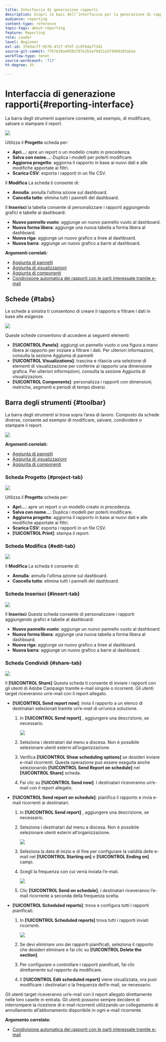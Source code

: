 ```yaml
---
title: Interfaccia di generazione rapporti
description: Scopri le basi dell’interfaccia per la generazione di rapporti dinamici e come navigare tra le diverse schede e menu.
audience: reporting
content-type: reference
topic-tags: about-reporting
feature: Reporting
role: Leader
level: Beginner
exl-id: 37e9acff-9576-472f-9fdf-2c0f6da773d1
source-git-commit: 7767b39a48502f97e2b3af9d21a3f49b9283ab2e
workflow-type: tm+mt
source-wordcount: '717'
ht-degree: 3%

---
```


# Interfaccia di generazione rapporti{#reporting-interface}

La barra degli strumenti superiore consente, ad esempio, di modificare, salvare o stampare il report.

![](assets/dynamic_report_toolbar.png)

Utilizza il **Progetto** scheda per:

* **Apri...**: apre un report o un modello creato in precedenza.
* **Salva con nome...**: Duplica i modelli per poterli modificare.
* **Aggiorna progetto**: aggiorna il rapporto in base ai nuovi dati e alle modifiche apportate ai filtri.
* **Scarica CSV**: esporta i rapporti in un file CSV.

Il **Modifica** La scheda ti consente di:

* **Annulla**: annulla l’ultima azione sul dashboard.
* **Cancella tutto**: elimina tutti i pannelli del dashboard.

Il **Inserisci** la tabella consente di personalizzare i rapporti aggiungendo grafici e tabelle al dashboard:

* **Nuovo pannello vuoto**: aggiunge un nuovo pannello vuoto al dashboard.
* **Nuova forma libera**: aggiunge una nuova tabella a forma libera al dashboard.
* **Nuova riga**: aggiunge un nuovo grafico a linee al dashboard.
* **Nuova barra**: aggiunge un nuovo grafico a barre al dashboard.

**Argomenti correlati:**

* [Aggiunta di pannelli](../../reporting/using/adding-panels.md)
* [Aggiunta di visualizzazioni](../../reporting/using/adding-visualizations.md)
* [Aggiunta di componenti](../../reporting/using/adding-components.md)
* [Condivisione automatica dei rapporti con le parti interessate tramite e-mail](https://helpx.adobe.com/campaign/kb/simplify-campaign-management.html#Reportandshareinsightswithallstakeholders)

## Schede {#tabs}

Le schede a sinistra ti consentono di creare il rapporto e filtrare i dati in base alle esigenze.

![](assets/dynamic_report_interface.png)

Queste schede consentono di accedere ai seguenti elementi:

* **[!UICONTROL Panels]**: aggiungi un pannello vuoto o una figura a mano libera al rapporto per iniziare a filtrare i dati. Per ulteriori informazioni, consulta la sezione Aggiunta di pannelli
* **[!UICONTROL Visualizations]**: trascina e rilascia una selezione di elementi di visualizzazione per conferire al rapporto una dimensione grafica. Per ulteriori informazioni, consulta la sezione Aggiunta di visualizzazioni.
* **[!UICONTROL Components]**: personalizza i rapporti con dimensioni, metriche, segmenti e periodi di tempo diversi.

## Barra degli strumenti {#toolbar}

La barra degli strumenti si trova sopra l’area di lavoro. Composto da schede diverse, consente ad esempio di modificare, salvare, condividere o stampare il report.

![](assets/dynamic_report_toolbar.png)

**Argomenti correlati:**

* [Aggiunta di pannelli](../../reporting/using/adding-panels.md)
* [Aggiunta di visualizzazioni](../../reporting/using/adding-visualizations.md)
* [Aggiunta di componenti](../../reporting/using/adding-components.md)

### Scheda Progetto {#project-tab}

![](assets/tab_project.png)

Utilizza il **Progetto** scheda per:

* **Apri...**: apre un report o un modello creato in precedenza.
* **Salva con nome...**: Duplica i modelli per poterli modificare.
* **Aggiorna progetto**: aggiorna il rapporto in base ai nuovi dati e alle modifiche apportate ai filtri.
* **Scarica CSV**: esporta i rapporti in un file CSV.
* **[!UICONTROL Print]**: stampa il report.

### Scheda Modifica {#edit-tab}

![](assets/tab_edit.png)

Il **Modifica** La scheda ti consente di:

* **Annulla**: annulla l’ultima azione sul dashboard.
* **Cancella tutto**: elimina tutti i pannelli del dashboard.

### Scheda Inserisci {#insert-tab}

![](assets/tab_insert.png)

Il **Inserisci** Questa scheda consente di personalizzare i rapporti aggiungendo grafici e tabelle al dashboard:

* **Nuovo pannello vuoto**: aggiunge un nuovo pannello vuoto al dashboard.
* **Nuova forma libera**: aggiunge una nuova tabella a forma libera al dashboard.
* **Nuova riga**: aggiunge un nuovo grafico a linee al dashboard.
* **Nuova barra**: aggiunge un nuovo grafico a barre al dashboard.

### Scheda Condividi {#share-tab}

![](assets/tab_share_1.png)

Il **[!UICONTROL Share]** Questa scheda ti consente di inviare i rapporti con gli utenti di Adobe Campaign tramite e-mail singole o ricorrenti. Gli utenti target riceveranno un’e-mail con il report allegato.

* **[!UICONTROL Send report now]**: invia il rapporto a un elenco di destinatari selezionati tramite un’e-mail di un’unica soluzione.

   1. In **[!UICONTROL Send report]** , aggiungere una descrizione, se necessario.

      ![](assets/tab_share_4.png)

   1. Seleziona i destinatari dal menu a discesa. Non è possibile selezionare utenti esterni all’organizzazione.
   1. Verifica **[!UICONTROL Show scheduling options]** se desideri inviare e-mail ricorrenti. Questa operazione può essere eseguita anche selezionando **[!UICONTROL Send Report on schedule]** nel **[!UICONTROL Share]** scheda.
   1. Fai clic su **[!UICONTROL Send now]**. I destinatari riceveranno un’e-mail con il report allegato.

* **[!UICONTROL Send report on schedule]**: pianifica il rapporto e invia e-mail ricorrenti ai destinatari.

   1. In **[!UICONTROL Send report]** , aggiungere una descrizione, se necessario.
   1. Seleziona i destinatari dal menu a discesa. Non è possibile selezionare utenti esterni all’organizzazione.

      ![](assets/tab_share_5.png)

   1. Seleziona la data di inizio e di fine per configurare la validità delle e-mail nel **[!UICONTROL Starting on]** e **[!UICONTROL Ending on]** campi.
   1. Scegli la frequenza con cui verrà inviata l’e-mail.

      ![](assets/tab_share_2.png)

   1. Clic **[!UICONTROL Send on schedule]**, i destinatari riceveranno l’e-mail ricorrente a seconda della frequenza scelta.

* **[!UICONTROL Scheduled reports]**: trova e configura tutti i rapporti pianificati.

   1. In **[!UICONTROL Scheduled reports]** trova tutti i rapporti inviati ricorrenti.

      ![](assets/tab_share_3.png)

   1. Se devi eliminare uno dei rapporti pianificati, seleziona il rapporto che desideri eliminare e fai clic su **[!UICONTROL Delete the section]**.
   1. Per configurare o controllare i rapporti pianificati, fai clic direttamente sul rapporto da modificare.
   1. Il **[!UICONTROL Edit scheduled report]** viene visualizzata, ora puoi modificare i destinatari o la frequenza dell’e-mail, se necessario.

Gli utenti target riceveranno un’e-mail con il report allegato direttamente nelle loro caselle in entrata. Gli utenti possono sempre decidere di interrompere la ricezione di e-mail ricorrenti utilizzando un collegamento di annullamento all’abbonamento disponibile in ogni e-mail ricorrente.

**Argomento correlato:**

* [Condivisione automatica dei rapporti con le parti interessate tramite e-mail](https://helpx.adobe.com/campaign/kb/simplify-campaign-management.html#Reportandshareinsightswithallstakeholders)

